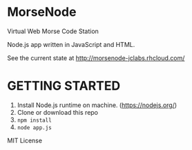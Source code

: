 # MorseNode
Virtual Web Morse Code Station 

Node.js app written in JavaScript and HTML.

See the current state at http://morsenode-jclabs.rhcloud.com/

GETTING STARTED
===============
1. Install Node.js runtime on machine. (https://nodejs.org/)
2. Clone or download this repo
2. `npm install`
3. `node app.js`

MIT License
